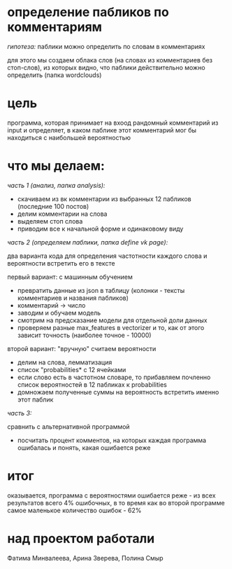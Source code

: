 # определение пабликов по комментариям 

*гипотеза:* паблики можно определить по словам в комментариях


для этого мы создаем облака слов (на словах из комментариев без стоп-слов), из которых видно, что паблики действительно можно определить (папка wordclouds)

# цель

программа, которая принимает на вхоод рандомный комментарий из input и определяет, в каком паблике этот комментарий мог бы находиться  с наибольшей вероятностью
# что мы делаем:
*часть 1 (анализ, папка analysis):*
  - скачиваем из вк комментарии из выбранных 12 пабликов (последние 100 постов)
  - делим комментарии на слова
  - выделяем стоп слова
  - приводим все к начальной форме и одинаковому виду

*часть 2 (определяем паблики, папка define vk page):*


два варианта кода для определения частотности каждого слова и вероятности встретить его в тексте

 
первый вариант: с машинным обучением
* превратить данные из json в таблицу (колонки - тексты комментариев и названия пабликов)
* комментарий -> число
* заводим и обучаем модель
* смотрим на предсказание модели для отдельной доли данных
* проверяем разные max_features в vectorizer и то, как от этого зависит точность (наиболее точное - 10000)

второй вариант: "вручную" считаем вероятности
* делим на слова, лемматизация
* список "probabilities* с 12 ячейками
* если слово есть в частотном словаре, то прибавляем почленно список вероятностей в 12 пабликах к probabilities
* домножаем полученные суммы на вероятность встретить именно этот паблик

*часть 3:*


сравнить с альтернативной программой
* посчитать процент комментов, на которых каждая программа ошибалась и понять, какая ошибается реже

# итог


оказывается, программа с вероятностями ошибается реже - из всех результатов всего 4% ошибочных, в то время как во второй программе самое маленькое количество ошибок - 62%

# над проектом работали
َФатима Минвалеева, Арина Зверева, Полина Смыр
